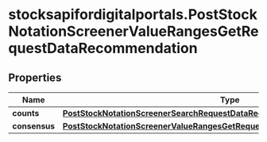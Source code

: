 # stocksapifordigitalportals.PostStockNotationScreenerValueRangesGetRequestDataRecommendation

## Properties

Name | Type | Description | Notes
------------ | ------------- | ------------- | -------------
**counts** | [**PostStockNotationScreenerSearchRequestDataRecommendationCounts**](PostStockNotationScreenerSearchRequestDataRecommendationCounts.md) |  | [optional] 
**consensus** | [**PostStockNotationScreenerValueRangesGetRequestDataRecommendationConsensus**](PostStockNotationScreenerValueRangesGetRequestDataRecommendationConsensus.md) |  | [optional] 


